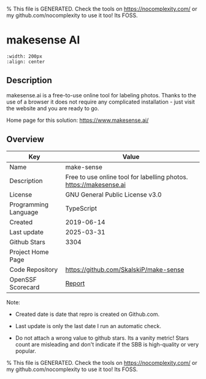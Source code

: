 
% This file is GENERATED. Check the tools on https://nocomplexity.com/ or my github.com/nocomplexity to use it too! Its FOSS. 

# makesense AI


```{image} https://github.com/SkalskiP/make-sense/raw/develop/public/favicon.png 
:width: 200px 
:align: center 
```

## Description 

makesense.ai is a free-to-use online tool for labeling photos. Thanks to the use of a browser it does not require any complicated installation - just visit the website and you are ready to go.

Home page for this solution: https://www.makesense.ai/ 

## Overview 

| Key | Value |
| --- | --- |
| Name | make-sense |
| Description | Free to use online tool for labelling photos. https://makesense.ai |
| License | GNU General Public License v3.0 |
| Programming Language | TypeScript |
| Created | 2019-06-14 |
| Last update | 2025-03-31 |
| Github Stars | 3304 |
| Project Home Page |  |
| Code Repository | https://github.com/SkalskiP/make-sense |
| OpenSSF Scorecard | [Report](https://securityscorecards.dev/viewer/?uri=github.com/SkalskiP/make-sense) |

Note:
 - Created date is date that repro is created on Github.com. 

- Last update is only the last date I run an automatic check. 

- Do not attach a wrong value to github stars. Its a vanity metric! Stars count are misleading and 
don't indicate if the SBB is high-quality or very popular.

% This file is GENERATED. Check the tools on https://nocomplexity.com/ or my github.com/nocomplexity to use it too! Its FOSS. 

